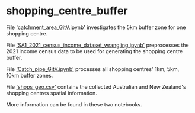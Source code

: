 # shopping_centre_buffer

File ['catchment_area_GitV.ipynb'](https://github.com/AURIN-OFFICE/shopping_centre_buffer/blob/main/catchment_area_GitV.ipynb) investigates the 5km buffer zone for one shopping centre.

File ['SA1_2021_census_income_dataset_wrangling.ipynb'](https://github.com/AURIN-OFFICE/shopping_centre_buffer/blob/main/SA1_2021_census_income_dataset_wrangling.ipynb) preprocesses the 2021 income census data to be used for generating the shopping centre buffer.

File ['Catch_pipe_GitV.ipynb'](https://github.com/AURIN-OFFICE/shopping_centre_buffer/blob/main/Catch_pipe_GitV.ipynb) processes all shopping centres' 1km, 5km, 10km buffer zones.

File ['shops_geo.csv'](https://github.com/AURIN-OFFICE/shopping_centre_buffer/blob/main/shops_geo.csv) contains the collected Australian and New Zealand's shopping centres spatial information.

More information can be found in these two notebooks.

